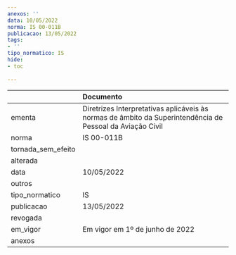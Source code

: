 ```yaml
---
anexos: ''
data: 10/05/2022
norma: IS 00-011B
publicacao: 13/05/2022
tags:
- ''
tipo_normatico: IS
hide: 
- toc 
 
---
```


|                    | Documento                                                                                                 |
|:-------------------|:----------------------------------------------------------------------------------------------------------|
| ementa             | Diretrizes Interpretativas aplicáveis às normas de âmbito da Superintendência de Pessoal da Aviação Civil |
| norma              | IS 00-011B                                                                                                |
| tornada_sem_efeito |                                                                                                           |
| alterada           |                                                                                                           |
| data               | 10/05/2022                                                                                                |
| outros             |                                                                                                           |
| tipo_normatico     | IS                                                                                                        |
| publicacao         | 13/05/2022                                                                                                |
| revogada           |                                                                                                           |
| em_vigor           | Em vigor em 1º de junho de 2022                                                                           |
| anexos             |                                                                                                           |